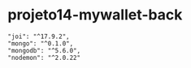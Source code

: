 # projeto14-mywallet-back
    "joi": "^17.9.2",
    "mongo": "^0.1.0",
    "mongodb": "^5.6.0",
    "nodemon": "^2.0.22"
